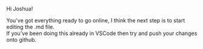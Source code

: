 Hi Joshua! 

You've got everything ready to go online, I think the next step is to start editing the .md file.  
If you've been doing this already in VSCode then try and push your changes onto github.
